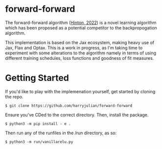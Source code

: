 # forward-forward

The forward-forward algorithm ([Hinton, 2022](https://www.cs.toronto.edu/~hinton/FFA13.pdf)) is a novel learning algorithm which has been proposed as a potential competitor to the backpropogation algorithm. 

This implementation is based on the Jax ecosystem, making heavy use of Jax, Flax and Optax. This is a work in progress, as I'm taking time to experiment with some alterations to the algorithm namely in terms of using different training schedules, loss functions and goodness of fit measures.

# Getting Started

If you'd like to play with the implemenation yourself, get started by cloning the repo.

```$ git clone https://github.com/harryjulian/forward-forward```

Ensure you've CDed to the correct directory. Then, install the package.

```$ python3 -m pip install - e .```

Then run any of the runfiles in the /run directory, as so:

```$ python3 -m run/vanillarelu.py```
